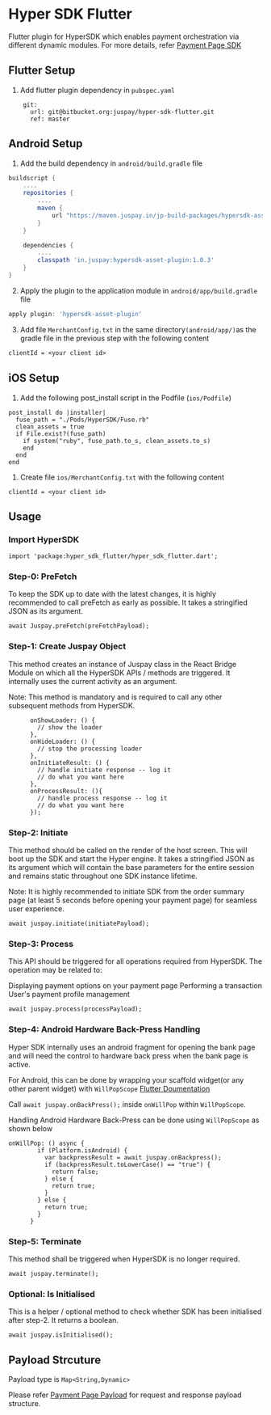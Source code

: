 # Hyper SDK Flutter

Flutter plugin for HyperSDK which enables payment orchestration via different dynamic modules. 
For more details, refer [Payment Page SDK](https://developer.juspay.in/v4.0/docs/introduction)

## Flutter Setup

1. Add flutter plugin dependency in `pubspec.yaml`

```hyper_sdk_flutter:
    git:
      url: git@bitbucket.org:juspay/hyper-sdk-flutter.git
      ref: master
```

## Android Setup

1. Add the build dependency in  `android/build.gradle` file
```gradle
buildscript {
    ....
    repositories {
        ....
        maven {
            url "https://maven.juspay.in/jp-build-packages/hypersdk-asset-download/releases/"
        }
    }

    dependencies {
        ....
        classpath 'in.juspay:hypersdk-asset-plugin:1.0.3'
    }
}
```

2. Apply the plugin to the application module in `android/app/build.gradle` file
```gradle
apply plugin: 'hypersdk-asset-plugin'
```

3. Add file `MerchantConfig.txt` in the same directory`(android/app/)`as the gradle file in the previous step with the following content
```MerchantConfig.txt
clientId = <your client id>
```

## iOS Setup

1. Add the following post_install script in the Podfile (`ios/Podfile`)
```
post_install do |installer|
  fuse_path = "./Pods/HyperSDK/Fuse.rb"
  clean_assets = true
  if File.exist?(fuse_path)
    if system("ruby", fuse_path.to_s, clean_assets.to_s)
    end
  end
end
```

1. Create file `ios/MerchantConfig.txt` with the following content
```
clientId = <your client id>
```

## Usage

### Import HyperSDK

`import 'package:hyper_sdk_flutter/hyper_sdk_flutter.dart';`

### Step-0: PreFetch
To keep the SDK up to date with the latest changes, it is highly recommended to call preFetch as early as possible. It takes a stringified JSON as its argument.

`await Juspay.preFetch(preFetchPayload);`

### Step-1: Create Juspay Object
This method creates an instance of Juspay class in the React Bridge Module on which all the HyperSDK APIs / methods are triggered. It internally uses the current activity as an argument.

Note: This method is mandatory and is required to call any other subsequent methods from HyperSDK.

```final juspay = Juspay(
      onShowLoader: () {
        // show the loader
      },
      onHideLoader: () {
        // stop the processing loader 
      },
      onInitiateResult: () {
        // handle initiate response -- log it
        // do what you want here
      },
      onProcessResult: (){
        // handle process response -- log it
        // do what you want here
      });
```

### Step-2: Initiate
This method should be called on the render of the host screen. This will boot up the SDK and start the Hyper engine. It takes a stringified JSON as its argument which will contain the base parameters for the entire session and remains static throughout one SDK instance lifetime.

Note: It is highly recommended to initiate SDK from the order summary page (at least 5 seconds before opening your payment page) for seamless user experience.

`await juspay.initiate(initiatePayload);`

### Step-3: Process
This API should be triggered for all operations required from HyperSDK. The operation may be related to:

Displaying payment options on your payment page
Performing a transaction
User's payment profile management

`await juspay.process(processPayload);`

### Step-4: Android Hardware Back-Press Handling
Hyper SDK internally uses an android fragment for opening the bank page and will need the control to hardware back press when the bank page is active. 

For Android, this can be done by wrapping your scaffold widget(or any other parent widget) with `WillPopScope` [Flutter Doumentation](https://api.flutter.dev/flutter/widgets/WillPopScope-class.html)

Call `await juspay.onBackPress();` inside `onWillPop` within `WillPopScope`.

Handling Android Hardware Back-Press can be done using `WillPopScope` as shown below

```
onWillPop: () async {
        if (Platform.isAndroid) {
          var backpressResult = await juspay.onBackpress();
          if (backpressResult.toLowerCase() == "true") {
            return false;
          } else {
            return true;
          }
        } else {
          return true;
        }
      }
```
### Step-5: Terminate
This method shall be triggered when HyperSDK is no longer required.

`await juspay.terminate();`

### Optional: Is Initialised
This is a helper / optional method to check whether SDK has been initialised after step-2. It returns a boolean.

`await juspay.isInitialised();`

## Payload Strcuture

Payload type is `Map<String,Dynamic>`

Please refer [Payment Page Payload](https://developer.juspay.in/v4.0/docs/payload) for request and response payload structure.